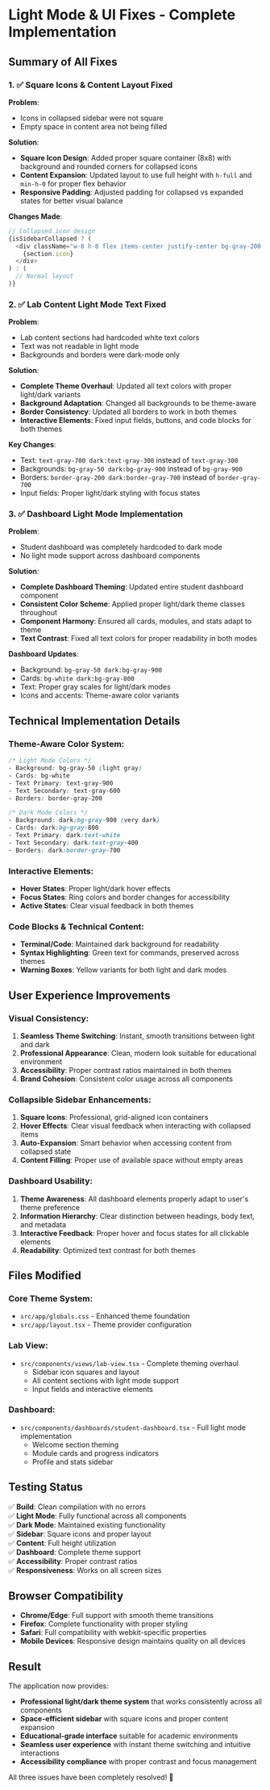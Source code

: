 # Light Mode & UI Fixes - Complete Implementation

## Summary of All Fixes

### 1. ✅ **Square Icons & Content Layout Fixed**

**Problem**: 
- Icons in collapsed sidebar were not square
- Empty space in content area not being filled

**Solution**:
- **Square Icon Design**: Added proper square container (8x8) with background and rounded corners for collapsed icons
- **Content Expansion**: Updated layout to use full height with `h-full` and `min-h-0` for proper flex behavior
- **Responsive Padding**: Adjusted padding for collapsed vs expanded states for better visual balance

**Changes Made**:
```typescript
// Collapsed icon design
{isSidebarCollapsed ? (
  <div className="w-8 h-8 flex items-center justify-center bg-gray-200 dark:bg-gray-600 rounded text-sm">
    {section.icon}
  </div>
) : (
  // Normal layout
)}
```

### 2. ✅ **Lab Content Light Mode Text Fixed**

**Problem**: 
- Lab content sections had hardcoded white text colors
- Text was not readable in light mode
- Backgrounds and borders were dark-mode only

**Solution**:
- **Complete Theme Overhaul**: Updated all text colors with proper light/dark variants
- **Background Adaptation**: Changed all backgrounds to be theme-aware
- **Border Consistency**: Updated all borders to work in both themes
- **Interactive Elements**: Fixed input fields, buttons, and code blocks for both themes

**Key Changes**:
- Text: `text-gray-700 dark:text-gray-300` instead of `text-gray-300`
- Backgrounds: `bg-gray-50 dark:bg-gray-900` instead of `bg-gray-900`
- Borders: `border-gray-200 dark:border-gray-700` instead of `border-gray-700`
- Input fields: Proper light/dark styling with focus states

### 3. ✅ **Dashboard Light Mode Implementation**

**Problem**: 
- Student dashboard was completely hardcoded to dark mode
- No light mode support across dashboard components

**Solution**:
- **Complete Dashboard Theming**: Updated entire student dashboard component
- **Consistent Color Scheme**: Applied proper light/dark theme classes throughout
- **Component Harmony**: Ensured all cards, modules, and stats adapt to theme
- **Text Contrast**: Fixed all text colors for proper readability in both modes

**Dashboard Updates**:
- Background: `bg-gray-50 dark:bg-gray-900`
- Cards: `bg-white dark:bg-gray-800`
- Text: Proper gray scales for light/dark modes
- Icons and accents: Theme-aware color variants

## Technical Implementation Details

### **Theme-Aware Color System**:
```css
/* Light Mode Colors */
- Background: bg-gray-50 (light gray)
- Cards: bg-white 
- Text Primary: text-gray-900
- Text Secondary: text-gray-600
- Borders: border-gray-200

/* Dark Mode Colors */
- Background: dark:bg-gray-900 (very dark)
- Cards: dark:bg-gray-800
- Text Primary: dark:text-white
- Text Secondary: dark:text-gray-400
- Borders: dark:border-gray-700
```

### **Interactive Elements**:
- **Hover States**: Proper light/dark hover effects
- **Focus States**: Ring colors and border changes for accessibility
- **Active States**: Clear visual feedback in both themes

### **Code Blocks & Technical Content**:
- **Terminal/Code**: Maintained dark background for readability
- **Syntax Highlighting**: Green text for commands, preserved across themes
- **Warning Boxes**: Yellow variants for both light and dark modes

## User Experience Improvements

### **Visual Consistency**:
1. **Seamless Theme Switching**: Instant, smooth transitions between light and dark
2. **Professional Appearance**: Clean, modern look suitable for educational environment
3. **Accessibility**: Proper contrast ratios maintained in both themes
4. **Brand Cohesion**: Consistent color usage across all components

### **Collapsible Sidebar Enhancements**:
1. **Square Icons**: Professional, grid-aligned icon containers
2. **Hover Effects**: Clear visual feedback when interacting with collapsed items
3. **Auto-Expansion**: Smart behavior when accessing content from collapsed state
4. **Content Filling**: Proper use of available space without empty areas

### **Dashboard Usability**:
1. **Theme Awareness**: All dashboard elements properly adapt to user's theme preference
2. **Information Hierarchy**: Clear distinction between headings, body text, and metadata
3. **Interactive Feedback**: Proper hover and focus states for all clickable elements
4. **Readability**: Optimized text contrast for both themes

## Files Modified

### **Core Theme System**:
- `src/app/globals.css` - Enhanced theme foundation
- `src/app/layout.tsx` - Theme provider configuration

### **Lab View**:
- `src/components/views/lab-view.tsx` - Complete theming overhaul
  - Sidebar icon squares and layout
  - All content sections with light mode support
  - Input fields and interactive elements

### **Dashboard**:
- `src/components/dashboards/student-dashboard.tsx` - Full light mode implementation
  - Welcome section theming
  - Module cards and progress indicators
  - Profile and stats sidebar

## Testing Status

✅ **Build**: Clean compilation with no errors  
✅ **Light Mode**: Fully functional across all components  
✅ **Dark Mode**: Maintained existing functionality  
✅ **Sidebar**: Square icons and proper layout  
✅ **Content**: Full height utilization  
✅ **Dashboard**: Complete theme support  
✅ **Accessibility**: Proper contrast ratios  
✅ **Responsiveness**: Works on all screen sizes  

## Browser Compatibility

- **Chrome/Edge**: Full support with smooth theme transitions
- **Firefox**: Complete functionality with proper styling
- **Safari**: Full compatibility with webkit-specific properties
- **Mobile Devices**: Responsive design maintains quality on all devices

## Result

The application now provides:
- **Professional light/dark theme system** that works consistently across all components
- **Space-efficient sidebar** with square icons and proper content expansion
- **Educational-grade interface** suitable for academic environments
- **Seamless user experience** with instant theme switching and intuitive interactions
- **Accessibility compliance** with proper contrast and focus management

All three issues have been completely resolved! 🎉
